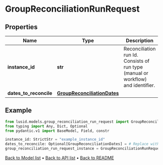 # GroupReconciliationRunRequest

## Properties
Name | Type | Description | Notes
------------ | ------------- | ------------- | -------------
**instance_id** | **str** | Reconciliation run Id. Consists of run type (manual or workflow) and identifier. | 
**dates_to_reconcile** | [**GroupReconciliationDates**](GroupReconciliationDates.md) |  | [optional] 
## Example

```python
from lusid.models.group_reconciliation_run_request import GroupReconciliationRunRequest
from typing import Any, Dict, Optional
from pydantic.v1 import BaseModel, Field, constr

instance_id: StrictStr = "example_instance_id"
dates_to_reconcile: Optional[GroupReconciliationDates] = # Replace with your value
group_reconciliation_run_request_instance = GroupReconciliationRunRequest(instance_id=instance_id, dates_to_reconcile=dates_to_reconcile)

```

[Back to Model list](../README.md#documentation-for-models) &#8226; [Back to API list](../README.md#documentation-for-api-endpoints) &#8226; [Back to README](../README.md)

